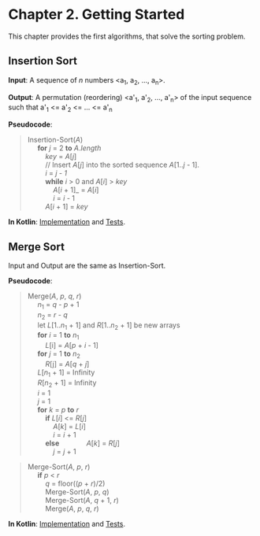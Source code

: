 Chapter 2. Getting Started
==========================

This chapter provides the first algorithms, that solve the sorting problem.

## Insertion Sort

**Input**: A sequence of _n_ numbers \<a<sub>1</sub>, a<sub>2</sub>, ..., a<sub>n</sub>\>.

**Output**: A permutation (reordering) \<a'<sub>1</sub>, a'<sub>2</sub>, ..., a'<sub>n</sub>\> of the input sequence such that
a'<sub>1</sub> <= a'<sub>2</sub> <= ... <= a'<sub>n</sub>

**Pseudocode**:
>Insertion-Sort(_A_)  
&nbsp;&nbsp;&nbsp;&nbsp;    **for** _j_ = 2 **to** _A_._length_  
&nbsp;&nbsp;&nbsp;&nbsp;&nbsp;&nbsp;&nbsp;&nbsp;        _key_ = _A_\[_j_]  
&nbsp;&nbsp;&nbsp;&nbsp;&nbsp;&nbsp;&nbsp;&nbsp;        // Insert _A_\[_j_] into the sorted sequence _A_\[1.._j_ - 1].  
&nbsp;&nbsp;&nbsp;&nbsp;&nbsp;&nbsp;&nbsp;&nbsp;        _i_ = _j - 1_  
&nbsp;&nbsp;&nbsp;&nbsp;&nbsp;&nbsp;&nbsp;&nbsp;        **while** _i_ > 0 and _A_\[_i_] > _key_  
&nbsp;&nbsp;&nbsp;&nbsp;&nbsp;&nbsp;&nbsp;&nbsp;&nbsp;&nbsp;&nbsp;&nbsp;            _A_\[_i_ + 1]_ = _A_\[_i_]  
&nbsp;&nbsp;&nbsp;&nbsp;&nbsp;&nbsp;&nbsp;&nbsp;&nbsp;&nbsp;&nbsp;&nbsp;            _i_ = _i_ - 1  
&nbsp;&nbsp;&nbsp;&nbsp;&nbsp;&nbsp;&nbsp;&nbsp;        _A_\[_i_ + 1] = _key_  

**In Kotlin**: [Implementation](../src/main/kotlin/chapter02/InsertionSort.kt) and [Tests](../src/test/kotlin/chapter02/InsertionSortTest.kt).

## Merge Sort

Input and Output are the same as Insertion-Sort.

**Pseudocode**:

>Merge(_A_, _p_, _q_, _r_)  
&nbsp;&nbsp;&nbsp;&nbsp;    _n_<sub>1</sub> = _q_ - _p_ + 1  
&nbsp;&nbsp;&nbsp;&nbsp;    _n_<sub>2</sub> = _r_ - _q_  
&nbsp;&nbsp;&nbsp;&nbsp;    let _L_\[1.._n_<sub>1</sub> + 1] and _R_\[1.._n_<sub>2</sub> + 1] be new arrays  
&nbsp;&nbsp;&nbsp;&nbsp;    **for** _i_ = 1 **to** _n_<sub>1</sub>  
&nbsp;&nbsp;&nbsp;&nbsp;&nbsp;&nbsp;&nbsp;&nbsp;        _L_\[i] = _A_\[_p_ + _i_ - 1]  
&nbsp;&nbsp;&nbsp;&nbsp;    **for** _j_ = 1 **to** _n_<sub>2</sub>  
&nbsp;&nbsp;&nbsp;&nbsp;&nbsp;&nbsp;&nbsp;&nbsp;        _R_\[j] = _A_\[_q_ + _j_]  
&nbsp;&nbsp;&nbsp;&nbsp;    _L_\[_n_<sub>1</sub> + 1] = Infinity  
&nbsp;&nbsp;&nbsp;&nbsp;    _R_\[_n_<sub>2</sub> + 1] = Infinity  
&nbsp;&nbsp;&nbsp;&nbsp;    _i_ = 1  
&nbsp;&nbsp;&nbsp;&nbsp;    _j_ = 1  
&nbsp;&nbsp;&nbsp;&nbsp;    **for** _k_ = _p_ **to** _r_  
&nbsp;&nbsp;&nbsp;&nbsp;&nbsp;&nbsp;&nbsp;&nbsp;        **if** _L_\[_i_] <= _R_\[_j_]  
&nbsp;&nbsp;&nbsp;&nbsp;&nbsp;&nbsp;&nbsp;&nbsp;&nbsp;&nbsp;&nbsp;&nbsp;            _A_\[_k_] = _L_\[_i_]  
&nbsp;&nbsp;&nbsp;&nbsp;&nbsp;&nbsp;&nbsp;&nbsp;&nbsp;&nbsp;&nbsp;&nbsp;            _i_ = _i_ + 1  
&nbsp;&nbsp;&nbsp;&nbsp;&nbsp;&nbsp;&nbsp;&nbsp;        **else**
&nbsp;&nbsp;&nbsp;&nbsp;&nbsp;&nbsp;&nbsp;&nbsp;&nbsp;&nbsp;&nbsp;&nbsp;            _A_\[_k_] = _R_\[_j_]  
&nbsp;&nbsp;&nbsp;&nbsp;&nbsp;&nbsp;&nbsp;&nbsp;&nbsp;&nbsp;&nbsp;&nbsp;            _j_ = _j_ + 1  

>Merge-Sort(_A_, _p_, _r_)  
&nbsp;&nbsp;&nbsp;&nbsp;    **if** _p_ < _r_  
&nbsp;&nbsp;&nbsp;&nbsp;&nbsp;&nbsp;&nbsp;&nbsp;        _q_ = floor((_p_ + _r_)/2)  
&nbsp;&nbsp;&nbsp;&nbsp;&nbsp;&nbsp;&nbsp;&nbsp;        Merge-Sort(_A_, _p_, _q_)  
&nbsp;&nbsp;&nbsp;&nbsp;&nbsp;&nbsp;&nbsp;&nbsp;        Merge-Sort(_A_, _q_ + 1, _r_)  
&nbsp;&nbsp;&nbsp;&nbsp;&nbsp;&nbsp;&nbsp;&nbsp;        Merge(_A_, _p_, _q_, _r_)  

**In Kotlin**: [Implementation](../src/main/kotlin/chapter02/MergeSort.kt) and [Tests](../src/test/kotlin/chapter02/MergeSortTest.kt).


